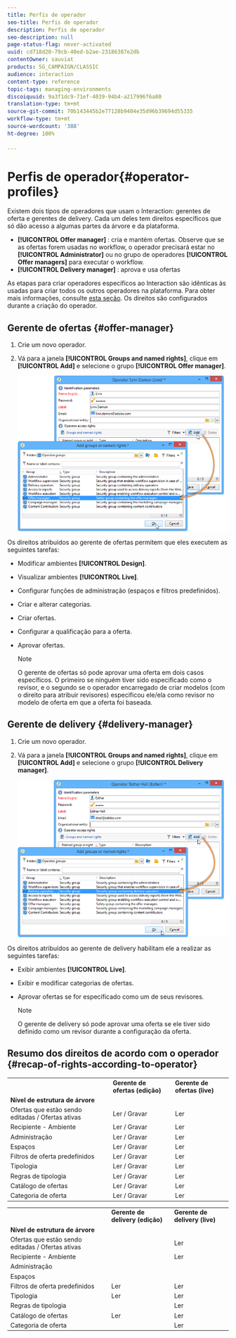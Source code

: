 ```yaml
---
title: Perfis de operador
seo-title: Perfis de operador
description: Perfis de operador
seo-description: null
page-status-flag: never-activated
uuid: cd718d20-79cb-40ed-b2ae-23186387e2db
contentOwner: sauviat
products: SG_CAMPAIGN/CLASSIC
audience: interaction
content-type: reference
topic-tags: managing-environments
discoiquuid: 9a3f1dc9-71ef-4039-94b4-a217996f6a80
translation-type: tm+mt
source-git-commit: 70b143445b2e77128b9404e35d96b39694d55335
workflow-type: tm+mt
source-wordcount: '388'
ht-degree: 100%

---
```



# Perfis de operador{#operator-profiles}

Existem dois tipos de operadores que usam o Interaction: gerentes de oferta e gerentes de delivery. Cada um deles tem direitos específicos que só dão acesso a algumas partes da árvore e da plataforma.

* **[!UICONTROL Offer manager]** : cria e mantém ofertas. Observe que se as ofertas forem usadas no workflow, o operador precisará estar no **[!UICONTROL Administrator]** ou no grupo de operadores **[!UICONTROL Offer managers]** para executar o workflow.
* **[!UICONTROL Delivery manager]** : aprova e usa ofertas

As etapas para criar operadores específicos ao Interaction são idênticas às usadas para criar todos os outros operadores na plataforma. Para obter mais informações, consulte [esta seção](../../platform/using/access-management.md#creating-an-operator). Os direitos são configurados durante a criação do operador.

## Gerente de ofertas {#offer-manager}

1. Crie um novo operador.
1. Vá para a janela **[!UICONTROL Groups and named rights]**, clique em **[!UICONTROL Add]** e selecione o grupo **[!UICONTROL Offer manager]**.

   ![](assets/offer_operators_create_001.png)

Os direitos atribuídos ao gerente de ofertas permitem que eles executem as seguintes tarefas:

* Modificar ambientes **[!UICONTROL Design]**.
* Visualizar ambientes **[!UICONTROL Live]**.
* Configurar funções de administração (espaços e filtros predefinidos).
* Criar e alterar categorias.
* Criar ofertas.
* Configurar a qualificação para a oferta.
* Aprovar ofertas.

   >[!NOTE]
   >
   >O gerente de ofertas só pode aprovar uma oferta em dois casos específicos. O primeiro se ninguém tiver sido especificado como o revisor, e o segundo se o operador encarregado de criar modelos (com o direito para atribuir revisores) especificou ele/ela como revisor no modelo de oferta em que a oferta foi baseada.

## Gerente de delivery {#delivery-manager}

1. Crie um novo operador.
1. Vá para a janela **[!UICONTROL Groups and named rights]**, clique em **[!UICONTROL Add]** e selecione o grupo **[!UICONTROL Delivery manager]**.

   ![](assets/offer_operators_create_002.png)

Os direitos atribuídos ao gerente de delivery habilitam ele a realizar as seguintes tarefas:

* Exibir ambientes **[!UICONTROL Live]**.
* Exibir e modificar categorias de ofertas.
* Aprovar ofertas se for especificado como um de seus revisores.

   >[!NOTE]
   >
   >O gerente de delivery só pode aprovar uma oferta se ele tiver sido definido como um revisor durante a configuração da oferta.

## Resumo dos direitos de acordo com o operador {#recap-of-rights-according-to-operator}

<table> 
 <tbody> 
  <tr> 
   <td> </td> 
   <td> <strong>Gerente de ofertas (edição)</strong><br /> </td> 
   <td> <strong>Gerente de ofertas (live)</strong><br /> </td> 
  </tr> 
  <tr> 
   <td> <strong>Nível de estrutura de árvore</strong><br /> </td> 
   <td> </td> 
   <td> </td> 
  </tr> 
  <tr> 
   <td> Ofertas que estão sendo editadas / Ofertas ativas<br /> </td> 
   <td> Ler / Gravar<br /> </td> 
   <td> Ler<br /> </td> 
  </tr> 
  <tr> 
   <td> Recipiente - Ambiente<br /> </td> 
   <td> Ler / Gravar<br /> </td> 
   <td> Ler<br /> </td> 
  </tr> 
  <tr> 
   <td> Administração<br /> </td> 
   <td> Ler / Gravar<br /> </td> 
   <td> Ler<br /> </td> 
  </tr> 
  <tr> 
   <td> Espaços<br /> </td> 
   <td> Ler / Gravar<br /> </td> 
   <td> Ler<br /> </td> 
  </tr> 
  <tr> 
   <td> Filtros de oferta predefinidos<br /> </td> 
   <td> Ler / Gravar<br /> </td> 
   <td> Ler<br /> </td> 
  </tr> 
  <tr> 
   <td> Tipologia<br /> </td> 
   <td> Ler / Gravar<br /> </td> 
   <td> Ler<br /> </td> 
  </tr> 
  <tr> 
   <td> Regras de tipologia<br /> </td> 
   <td> Ler / Gravar<br /> </td> 
   <td> Ler<br /> </td> 
  </tr> 
  <tr> 
   <td> Catálogo de ofertas<br /> </td> 
   <td> Ler / Gravar<br /> </td> 
   <td> Ler<br /> </td> 
  </tr> 
  <tr> 
   <td> Categoria de oferta<br /> </td> 
   <td> Ler / Gravar<br /> </td> 
   <td> Ler<br /> </td> 
  </tr> 
 </tbody> 
</table>

<table> 
 <tbody> 
  <tr> 
   <td> </td> 
   <td> <strong>Gerente de delivery (edição)</strong><br /> </td> 
   <td> <strong>Gerente de delivery (live)</strong><br /> </td> 
  </tr> 
  <tr> 
   <td> <strong>Nível de estrutura de árvore</strong><br /> </td> 
   <td> </td> 
   <td> </td> 
  </tr> 
  <tr> 
   <td> Ofertas que estão sendo editadas / Ofertas ativas<br /> </td> 
   <td> </td> 
   <td> Ler<br /> </td> 
  </tr> 
  <tr> 
   <td> Recipiente - Ambiente<br /> </td> 
   <td> </td> 
   <td> Ler<br /> </td> 
  </tr> 
  <tr> 
   <td> Administração<br /> </td> 
   <td> </td> 
   <td> </td> 
  </tr> 
  <tr> 
   <td> Espaços<br /> </td> 
   <td> </td> 
   <td> </td> 
  </tr> 
  <tr> 
   <td> Filtros de oferta predefinidos<br /> </td> 
   <td> Ler<br /> </td> 
   <td> Ler<br /> </td> 
  </tr> 
  <tr> 
   <td> Tipologia<br /> </td> 
   <td> Ler<br /> </td> 
   <td> Ler<br /> </td> 
  </tr> 
  <tr> 
   <td> Regras de tipologia<br /> </td> 
   <td> </td> 
   <td> Ler<br /> </td> 
  </tr> 
  <tr> 
   <td> Catálogo de ofertas<br /> </td> 
   <td> Ler<br /> </td> 
   <td> Ler<br /> </td> 
  </tr> 
  <tr> 
   <td> Categoria de oferta<br /> </td> 
   <td> </td> 
   <td> Ler<br /> </td> 
  </tr> 
 </tbody> 
</table>

